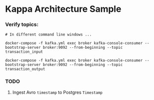 # Kappa Architecture Sample

### Verify topics:

```
# In different command line windows ...

docker-compose -f kafka.yml exec broker kafka-console-consumer --bootstrap-server broker:9092 --from-beginning --topic transaction_input

docker-compose -f kafka.yml exec broker kafka-console-consumer --bootstrap-server broker:9092 --from-beginning --topic transaction_output
```     

### TODO
1. Ingest Avro `timestamp` to Postgres `Timestamp`

